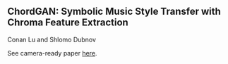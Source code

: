 ## ChordGAN: Symbolic Music Style Transfer with Chroma Feature Extraction

Conan Lu and Shlomo Dubnov 

See camera-ready paper [here](https://aimc2021.iem.at/wp-content/uploads/2021/06/AIMC_2021_Lu_Dubnov.pdf).
